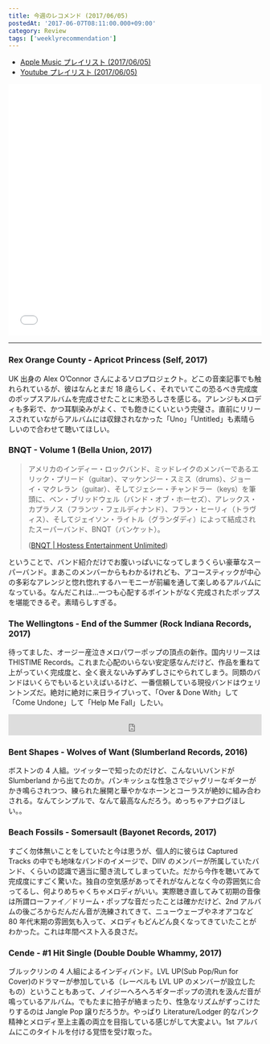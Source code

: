 ```yaml
---
title: 今週のレコメンド (2017/06/05)
postedAt: '2017-06-07T08:11:00.000+09:00'
category: Review
tags: ['weeklyrecommendation']
---
```


- [Apple Music プレイリスト (2017/06/05)](https://itunes.apple.com/jp/playlist/%E4%BB%8A%E9%80%B1%E3%81%AE%E3%83%AC%E3%82%B3%E3%83%A1%E3%83%B3%E3%83%89-2017-06-05/idpl.1b2d7f49937f4ef6904e4fdf13d7ac38)
- [Youtube プレイリスト (2017/06/05)](https://www.youtube.com/playlist?list=PLegnWsUgQaycCNLE9ZLeBD0m-FFl-Mlxr)
<iframe src="//tools.applemusic.com/embed/v1/playlist/pl.1b2d7f49937f4ef6904e4fdf13d7ac38?country=jp" height="500px" width="100%" frameborder="0"></iframe>

---

### Rex Orange County - Apricot Princess (Self, 2017)

UK 出身の Alex O’Connor さんによるソロプロジェクト。どこの音楽記事でも触れられているが、彼はなんとまだ 18 歳らしく、それでいてこの恐るべき完成度のポップスアルバムを完成させたことに末恐ろしさを感じる。アレンジもメロディも多彩で、かつ耳馴染みがよく、でも飽きにくいという完璧さ。直前にリリースされていながらアルバムには収録されなかった「Uno」「Untitled」も素晴らしいので合わせて聴いてほしい。

### BNQT - Volume 1 (Bella Union, 2017)

> アメリカのインディー・ロックバンド、ミッドレイクのメンバーであるエリック・プリード（guitar）、マッケンジー・スミス（drums）、ジョーイ・マクレラン（guitar）、そしてジェシー・チャンドラー（keys）を筆頭に、ベン・ブリッドウェル（バンド・オブ・ホーセズ）、アレックス・カプラノス（フランツ・フェルディナンド）、フラン・ヒーリィ（トラヴィス）、そしてジェイソン・ライトル（グランダディ）によって結成されたスーパーバンド、BNQT（バンケット）。
>
> ([BNQT | Hostess Entertainment Unlimited](http://hostess.co.jp/artists/bnqt/))

ということで、バンド紹介だけでお腹いっぱいになってしまうくらい豪華なスーパーバンド。まあこのメンバーからもわかるけれども、アコースティックが中心の多彩なアレンジと惚れ惚れするハーモニーが前編を通して楽しめるアルバムになっている。なんだこれは…一つも心配するポイントがなく完成されたポップスを堪能できるぞ。素晴らしすぎる。

### The Wellingtons - End of the Summer (Rock Indiana Records, 2017)

待ってました、オージー産泣きメロパワーポップの頂点の新作。国内リリースは THISTIME Records。これまた心配のいらない安定感なんだけど、作品を重ねて上がっていく完成度と、全く衰えないみずみずしさにやられてしまう。同類のバンドはいくらでもいるといえばいるけど、一番信頼している現役バンドはウェリントンズだ。絶対に絶対に来日ライブいって、「Over & Done With」して「Come Undone」して「Help Me Fall」したい。

<iframe style="border: 0; width: 100%; height: 42px;" src="https://bandcamp.com/EmbeddedPlayer/album=1854846300/size=small/bgcol=ffffff/linkcol=0687f5/track=3915787047/transparent=true/" seamless=""><a href="http://thewellingtons.bandcamp.com/album/end-of-the-summer">End of the Summer by The Wellingtons</a></iframe>

### Bent Shapes - Wolves of Want (Slumberland Records, 2016)

ボストンの 4 人組。ツイッターで知ったのだけど、こんないいバンドが Slumberland から出てたのか。パンキッシュな性急さでジャグリーなギターがかき鳴らされつつ、練られた展開と華やかなホーンとコーラスが絶妙に組み合わされる。なんてシンプルで、なんて最高なんだろう。めっちゃアナログほしい。。

### Beach Fossils - Somersault (Bayonet Records, 2017)

すごく勿体無いことをしていたと今は思うが、個人的に彼らは Captured Tracks の中でも地味なバンドのイメージで、DIIV のメンバーが所属していたバンド、くらいの認識で適当に聞き流してしまっていた。だから今作を聴いてみて完成度にすごく驚いた。独自の空気感があってそれがなんとなく今の雰囲気に合ってるし、何よりめちゃくちゃメロディがいい。実際聴き直してみて初期の音像は所謂ローファイ／ドリーム・ポップな音だったことは確かだけど、2nd アルバムの後ごろからだんだん音が洗練されてきて、ニューウェーブやネオアコなど 80 年代末期の雰囲気も入って、メロディもどんどん良くなってきていたことがわかった。これは年間ベスト入る良さだ。

### Cende - #1 Hit Single (Double Double Whammy, 2017)

ブルックリンの 4 人組によるインディバンド。LVL UP(Sub Pop/Run for Cover)のドラマーが参加している（レーベルも LVL UP のメンバーが設立したもの）ということもあって、ノイジーへろへろギターポップの流れを汲んだ音が鳴っているアルバム。でもたまに拍子が絡まったり、性急なリズムがずっこけたりするのは Jangle Pop 譲りだろうか。やっぱり Literature/Lodger 的なパンク精神とメロディ至上主義の両立を目指している感じがして大変よい。1st アルバムにこのタイトルを付ける覚悟を受け取った。
